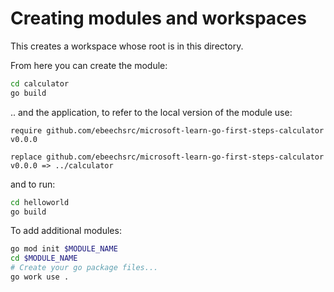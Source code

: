 # Creating modules and workspaces

This creates a workspace whose root is in this directory.

From here you can create the module:
```bash
cd calculator
go build
```

.. and the application, to refer to the local version of the module use:
```golang
require github.com/ebeechsrc/microsoft-learn-go-first-steps-calculator v0.0.0

replace github.com/ebeechsrc/microsoft-learn-go-first-steps-calculator v0.0.0 => ../calculator
```
and to run:
```bash
cd helloworld
go build
```

To add additional modules:

```bash
go mod init $MODULE_NAME
cd $MODULE_NAME
# Create your go package files...
go work use .
```